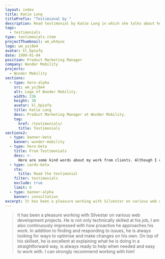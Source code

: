 ```yaml
---
layout: index
title: Katie Long
titlePrefix: "Testimional by "
description: Read testimonial by Katie Long in which she talks about her positive experience in working with Silvestar Bistrović.
tags:
  - testimonials
type: testimonials-item
projectThumbnail: wm_wh4yse
logo: wm_ysj8e4
avatar: kl_bpiofq
date: 1999-01-04
position: Product Marketing Manager
company: Wunder Mobility
projects:
  - Wunder Mobility
sections:
  - type: hero-alpha
    src: wm_ysj8e4
    alt: Logo of Wunder Mobility.
    width: 236
    height: 30
    avatar: kl_bpiofq
    title: Katie Long
    desc: Product Marketing Manager at Wunder Mobility.
    tag:
      href: /testimonials/
      title: Testimonials
sections2:
  - type: banner-beta
    banner: wunder-mobility
  - type: hero-beta
    title: From Testimonials
    desc: >-
      Here are some kind words about my work from clients. Although I collaborated with clients from more than 10 countries, most of them came from **The United States**.
  - type: cards-beta
    cta:
      title: Read the testimonial
    filter: testimonials
    exclude: true
    limit: 6
  - type: banner-alpha
    banner: consultation
excerpt: It has been a pleasure working with Silvestar on various web development projects...
---
```


> It has been a pleasure working with Silvestar on various web development projects. He is not only technically skilled at his job, I am also continuously impressed with how proactive he approaches his work. In addition to finding and responding to issues, he is always looking for ways to optimise and make changes on his own. On top of his skillset, he is excellent at explaining what he is doing in a straightforward way, is always ready to help when needed and easy to work with. I can strongly recommend working with him!
